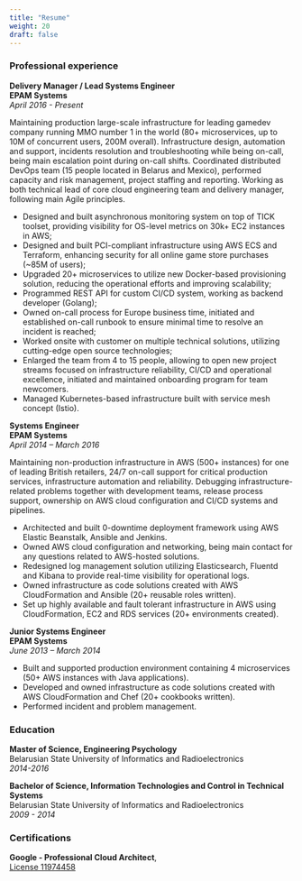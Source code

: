 ```yaml
---
title: "Resume"
weight: 20
draft: false
---
```


### Professional experience

**Delivery Manager / Lead Systems Engineer**  
**EPAM Systems**  
*April 2016 - Present*  

Maintaining production large-scale infrastructure for leading gamedev company running MMO number 1 in the world (80+ microservices, up to 10M of concurrent users, 200M overall). Infrastructure design, automation and support, incidents resolution and troubleshooting while being on-call, being main escalation point during on-call shifts. Coordinated distributed DevOps team (15 people located in Belarus and Mexico), performed capacity and risk management, project staffing and reporting. Working as both technical lead of core cloud engineering team and delivery manager, following main Agile principles.
* Designed and built asynchronous monitoring system on top of TICK toolset, providing visibility for OS-level metrics on 30k+ EC2 instances in AWS;
* Designed and built PCI-compliant infrastructure using AWS ECS and Terraform, enhancing security for all online game store purchases (~85M of users);
* Upgraded 20+ microservices to utilize new Docker-based provisioning solution, reducing the operational efforts and improving scalability;
* Programmed REST API for custom CI/CD system, working as backend developer (Golang);
* Owned on-call process for Europe business time, initiated and established on-call runbook to ensure minimal time to resolve an incident is reached;
* Worked onsite with customer on multiple technical solutions, utilizing cutting-edge open source technologies;
* Enlarged the team from 4 to 15 people, allowing to open new project streams focused on infrastructure reliability, CI/CD and operational excellence, initiated and maintained onboarding program for team newcomers.
* Managed Kubernetes-based infrastructure built with service mesh concept (Istio).

**Systems Engineer**  
**EPAM Systems**  
*April 2014 – March 2016*  

Maintaining non-production infrastructure in AWS (500+ instances) for one of leading British retailers, 24/7 on-call support for critical production services, infrastructure automation and reliability. Debugging infrastructure-related problems together with development teams, release process support, ownership on AWS cloud configuration and CI/CD systems and pipelines.
* Architected and built 0-downtime deployment framework using AWS Elastic Beanstalk, Ansible and Jenkins.
* Owned AWS cloud configuration and networking, being main contact for any questions related to AWS-hosted solutions.
* Redesigned log management solution utilizing Elasticsearch, Fluentd and Kibana to provide real-time visibility for operational logs.
* Owned infrastructure as code solutions created with AWS CloudFormation and Ansible (20+ reusable roles written).
* Set up highly available and fault tolerant infrastructure in AWS using CloudFormation, EC2 and RDS services (20+ environments created).


**Junior Systems Engineer**  
**EPAM Systems**  
*June 2013 – March 2014*  

* Built and supported production environment containing 4 microservices (50+ AWS instances with Java applications).
* Developed and owned infrastructure as code solutions created with AWS CloudFormation and Chef (20+ cookbooks written).
* Performed incident and problem management.

### Education
**Master of Science, Engineering Psychology**  
Belarusian State University of Informatics and Radioelectronics  
*2014-2016*  

**Bachelor of Science, Information Technologies and Control in Technical Systems**  
Belarusian State University of Informatics and Radioelectronics  
*2009 - 2014*  

### Certifications
**Google - Professional Cloud Architect**,  
[License 11974458](https://www.credential.net/credential-redirect/es56zjik)
